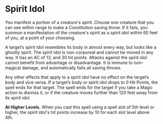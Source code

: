 # Spirit Idol

You manifest a portion of a creature's spirit. Choose one creature that you can see within range to make a Constitution saving throw. If it fails, you summon a manifestation of the creature's spirit as a spirit idol within 60 feet of you, at a point of your choosing.

A target’s spirit idol resembles its body in almost every way, but looks like a ghostly spirit. The spirit idol is non-corporeal and cannot be moved in any way. It has an AC of 13, and 30 hit points. Attacks against the spirit idol cannot benefit from advantage or disadvantage. It is immune to non-magical damage, and automatically fails all saving throws. 

Any other effects that apply to a spirit idol have no effect on the target’s body and vice versa. If a target’s body or spirit idol drops to 0 Hit Points, the spell ends for that target. The spell ends for the target if you take a Magic action to dismiss it, or if the creature moves further than 120 feet away from its spirit idol. 

**At Higher Levels.** When you cast this spell using a spell slot of 5th level or higher, the spirit idol's hit points increase by 10 for each slot level above 4th.
